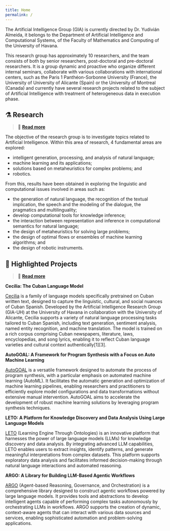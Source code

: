 ```yaml
---
title: Home
permalink: /
---
```


The Artificial Intelligence Group (GIA) is currently directed by Dr. Yudivián Almeida, it belongs to the Department of Artificial Intelligence and Computational Systems, of the Faculty of Mathematics and Computing of the University of Havana.

This research group has approximately 10 researchers, and the team consists of both by senior researchers, post-doctoral and pre-doctoral researchers. It is a group dynamic and proactive who organize different internal seminars, collaborate with various collaborations with international centers, such as the Paris 1 Panthéon-Sorbonne University (France), the University of University of Alicante (Spain) or the University of Montreal (Canada) and currently have several research projects related to the subject of Artificial Intelligence with treatment of heterogeneous data in execution phase.

## ⚗️ Research

> 🔎 [**Read more**](/en/research)

The objective of the research group is to investigate topics related to Artificial Intelligence. Within this area of ​​research, 4 fundamental areas are explored:

- intelligent generation, processing, and analysis of natural language;
- machine learning and its applications;
- solutions based on metaheuristics for complex problems; and
- robotics.

From this, results have been obtained in exploring the linguistic and computational issues involved in areas such as:

- the generation of natural language, the recognition of the textual implication, the speech and the modeling of the dialogue, the
pragmatics and multilinguality;
- develop computational tools for knowledge inference;
- the interaction between representation and inference in computational semantics for natural language;
- the design of metaheuristics for solving large problems;
- the design of optimal flows or ensembles of machine learning algorithms; and
- the design of robotic instruments.

## 🌟 Highlighted Projects

> 🔎 [**Read more**](/en/projects)

**Cecilia: The Cuban Language Model**

[Cecilia](https://cecilia.uhgia.org) is a family of language models specifically pretrained on Cuban written text, designed to capture the linguistic, cultural, and social nuances of Cuban Spanish. Developed by the Artificial Intelligence Research Group (GIA-UH) at the University of Havana in collaboration with the University of Alicante, Cecilia supports a variety of natural language processing tasks tailored to Cuban Spanish, including text generation, sentiment analysis, named entity recognition, and machine translation. The model is trained on a rich corpus comprising Cuban newspapers, literature, laws, encyclopedias, and song lyrics, enabling it to reflect Cuban language varieties and cultural context authentically[1][3].

**AutoGOAL: A Framework for Program Synthesis with a Focus on Auto Machine Learning**  

[AutoGOAL](https://autogoal.uhgia.org) is a versatile framework designed to automate the process of program synthesis, with a particular emphasis on automated machine learning (AutoML). It facilitates the automatic generation and optimization of machine learning pipelines, enabling researchers and practitioners to efficiently explore model configurations and data transformations without extensive manual intervention. AutoGOAL aims to accelerate the development of robust machine learning solutions by leveraging program synthesis techniques.

**LETO: A Platform for Knowledge Discovery and Data Analysis Using Large Language Models**  

[LETO](https://leto.uhgia.org) (Learning Engine Through Ontologies) is an innovative platform that harnesses the power of large language models (LLMs) for knowledge discovery and data analysis. By integrating advanced LLM capabilities, LETO enables users to extract insights, identify patterns, and generate meaningful interpretations from complex datasets. This platform supports exploratory data analysis and facilitates informed decision-making through natural language interactions and automated reasoning.

**ARGO: A Library for Building LLM-Based Agentic Workflows**  

[ARGO](https://argo.uhgia.org) (Agent-based Reasoning, Governance, and Orchestration) is a comprehensive library designed to construct agentic workflows powered by large language models. It provides tools and abstractions to develop intelligent agents capable of performing complex tasks autonomously by orchestrating LLMs in workflows. ARGO supports the creation of dynamic, context-aware agents that can interact with various data sources and services, enabling sophisticated automation and problem-solving applications.
